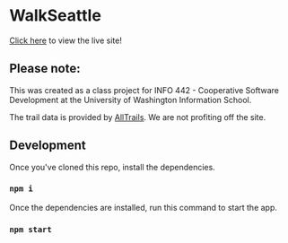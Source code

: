 # WalkSeattle

[Click here](https://walkseattle.vercel.app/) to view the live site!

## Please note:

This was created as a class project for INFO 442 - Cooperative Software Development at the University of Washington Information School.

The trail data is provided by [AllTrails](https://www.alltrails.com/). We are not profiting off the site.

## Development

Once you've cloned this repo, install the dependencies.

### `npm i`

Once the dependencies are installed, run this command to start the app.

### `npm start`
